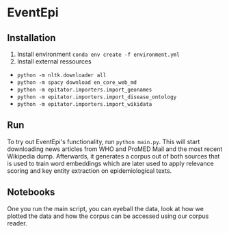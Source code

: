 # EventEpi

## Installation

1. Install environment `conda env create -f environment.yml`
2. Install external ressources

- `python -m nltk.downloader all`
- `python -m spacy download en_core_web_md`
- `python -m epitator.importers.import_geonames`
- `python -m epitator.importers.import_disease_ontology`
- `python -m epitator.importers.import_wikidata`

## Run

To try out EventEpi's functionality, run `python main.py`. This will start downloading news articles from WHO and ProMED Mail and the most recent Wikipedia dump. Afterwards, it generates a corpus out of both sources that is used to train word embeddings which are later used to apply relevance scoring and key entity extraction on epidemiological texts.

## Notebooks

One you run the main script, you can eyeball the data, look at how we plotted the data and how the corpus can be accessed using our corpus reader.
